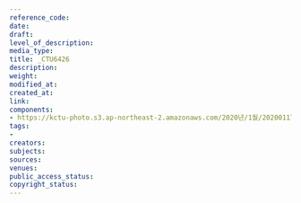 ```yaml
---
reference_code: 
date: 
draft: 
level_of_description: 
media_type: 
title: _CTU6426
description: 
weight: 
modified_at: 
created_at: 
link: 
components:
- https://kctu-photo.s3.ap-northeast-2.amazonaws.com/2020년/1월/20200117_경마기수+문중원+열사+문재해결+촉구+오체투지+1일차/_CTU6426.jpg
tags:
- 
creators: 
subjects: 
sources: 
venues: 
public_access_status: 
copyright_status: 
---
```

